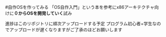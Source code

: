 #自作OSを作ってみる
「OS自作入門」という本を参考にx86アーキテクチャ向けに**０からOSを開発していく**試み


進捗はこのリポジトリに順次アップロードする予定
プログラム初心者+学生なのでアップロードが遅くなりますがご了承のほどお願いします
